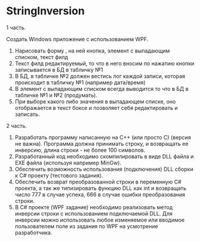 # StringInversion

1 часть.

Создать Windows приложение с использованием WPF.

1. Нарисовать форму , на ней кнопка, элемент с выпадающим списком, текст филд
2. Текст филд редактируемый, то что в него вносим по нажатию кнопки записывается в БД в табличку №1
3. В БД, в табличке №2 должен вестись лог каждой записи, которая происходит в табличку №1 (например дата/время)
4. В элемент с выпадающим списком всегда выводится то что в БД в табличке №1 и №2 (продумать).
5. При выборе какого либо значения в выпадающем списке, оно отображается в текст боксе и позволяет себя редактировать и записать.


2 часть.

1. Разработать программу написанную на С++ (или просто С)  (версия не важна). Программа должна принимать строку, и возвращать ее инверсию, длина строки - не более 100 символов. 
2. Разработанный код необходимо скомпилировать в виде DLL файла и EXE файла (используя например MinGw).
3. Обеспечить возможность использования (подключения) DLL сборки к С# проекту (тестового задания).
4. Обеспечить возврат преобразованной строки в переменную C# проекта, а так же типизировать функцию DLL как int и возвращать число 777 в случае успеха, 666 в случае ошибки преобразования строки. 
5. В С# проекте (WPF задание) необходимо реализовать метод инверсии строки с использованием подключаемой DLL. Для инверсии можно использовать любое изменяемое или вводимое пользователем поле из задания по WPF на усмотрение разработчика.
